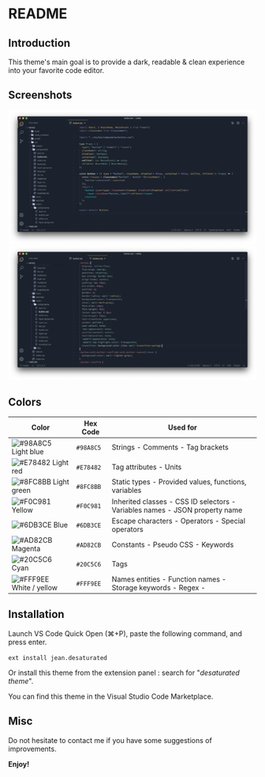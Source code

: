 # README

## Introduction

This theme's main goal is to provide a dark, readable & clean experience into your favorite code editor.

## Screenshots

<img src="./assets/tsx_preview.png" alt=".tsx preview" />
<img src="./assets/css_preview.png" alt=".css preview" />

## Colors

| Color                                                                   | Hex Code  | Used for                                                                    |
| ----------------------------------------------------------------------- | --------- | --------------------------------------------------------------------------- |
| ![#98A8C5](https://placehold.it/15/98A8C5/000000?text=+) Light blue     | `#98A8C5` | Strings - Comments - Tag brackets                                           |
| ![#E78482](https://placehold.it/15/E78482/000000?text=+) Light red      | `#E78482` | Tag attributes - Units                                                      |
| ![#8FC8BB](https://placehold.it/15/8FC8BB/000000?text=+) Light green    | `#8FC8BB` | Static types - Provided values, functions, variables                        |
| ![#F0C981](https://placehold.it/15/F0C981/000000?text=+) Yellow         | `#F0C981` | Inherited classes - CSS ID selectors - Variables names - JSON property name |
| ![#6DB3CE](https://placehold.it/15/6DB3CE/000000?text=+) Blue           | `#6DB3CE` | Escape characters - Operators - Special operators                           |
| ![#AD82CB](https://placehold.it/15/AD82CB/000000?text=+) Magenta        | `#AD82CB` | Constants - Pseudo CSS - Keywords                                           |
| ![#20C5C6](https://placehold.it/15/20C5C6/000000?text=+) Cyan           | `#20C5C6` | Tags                                                                        |
| ![#FFF9EE](https://placehold.it/15/FFF9EE/000000?text=+) White / yellow | `#FFF9EE` | Names entities - Function names - Storage keywords - Regex -                |

## Installation

Launch VS Code Quick Open (⌘+P), paste the following command, and press enter.

`ext install jean.desaturated`

Or install this theme from the extension panel : search for "_desaturated theme_".

You can find this theme in the Visual Studio Code Marketplace.

## Misc

Do not hesitate to contact me if you have some suggestions of improvements.

**Enjoy!**
